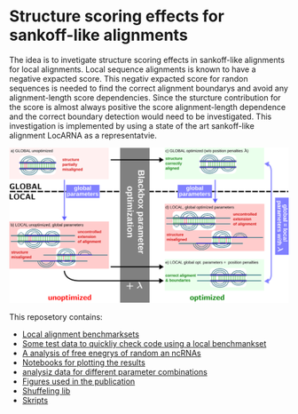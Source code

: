 # Structure scoring effects for sankoff-like alignments

The idea is to invetigate structure scoring effects in sankoff-like alignments for local alignments. Local sequence alignments is known to have a negative expacted score. This negativ expacted score for randon sequences is needed to find the correct alignment boundarys and avoid any alignment-length score dependencies. 
Since the sturcture contribution for the score is almost always positive the score alignment-length dependence and the correct boundary detection would need to be investigated. 
This investigation is implemented by using a state of the art sankoff-like alignment LocARNA as a representatvie.

![grapical abstaract](./figure/graphical-abstract.svg)

This reposetory contains:
- [Local alignment benchmarksets](./benchmark_sets)
- [Some test data to quickliy check code using a local benchmankset](./test_data)
- [A analysis of free enegrys of random an ncRNAs](./FreeEnergy_analysis)
- [Notebooks for plotting the results](./analysis_notebooks)
- [analysiz data for different parameter combinations](./data)
- [Figures used in the publication](./figure)
- [Shuffeling lib](./lib)
- [Skripts](./skripts)
